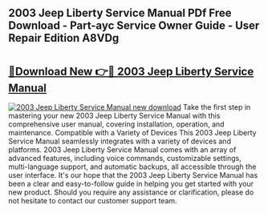 ## 2003 Jeep Liberty Service Manual PDf Free Download - Part-ayc Service Owner Guide - User Repair Edition A8VDg

# <h2><a href="http://bc24747.oget.top/?id=2003+Jeep+Liberty+Service+Manual">🔗Download New 👉🔴 2003 Jeep Liberty Service Manual</a></h2>

[![2003 Jeep Liberty Service Manual new download](https://i.imgur.com/5g1atiW.png)](http://bc24747.oget.top/?id=2003+Jeep+Liberty+Service+Manual)
Take the first step in mastering your new 2003 Jeep Liberty Service Manual with this comprehensive user manual, covering installation, operation, and maintenance. Compatible with a Variety of Devices This 2003 Jeep Liberty Service Manual seamlessly integrates with a variety of devices and platforms. 2003 Jeep Liberty Service Manual comes with an array of advanced features, including voice commands, customizable settings, multi-language support, and automatic backups, all accessible through the user interface. It's our hope that the 2003 Jeep Liberty Service Manual has been a clear and easy-to-follow guide in helping you get started with your new product. Should you require any assistance or clarification, please do not hesitate to contact our customer support team.
